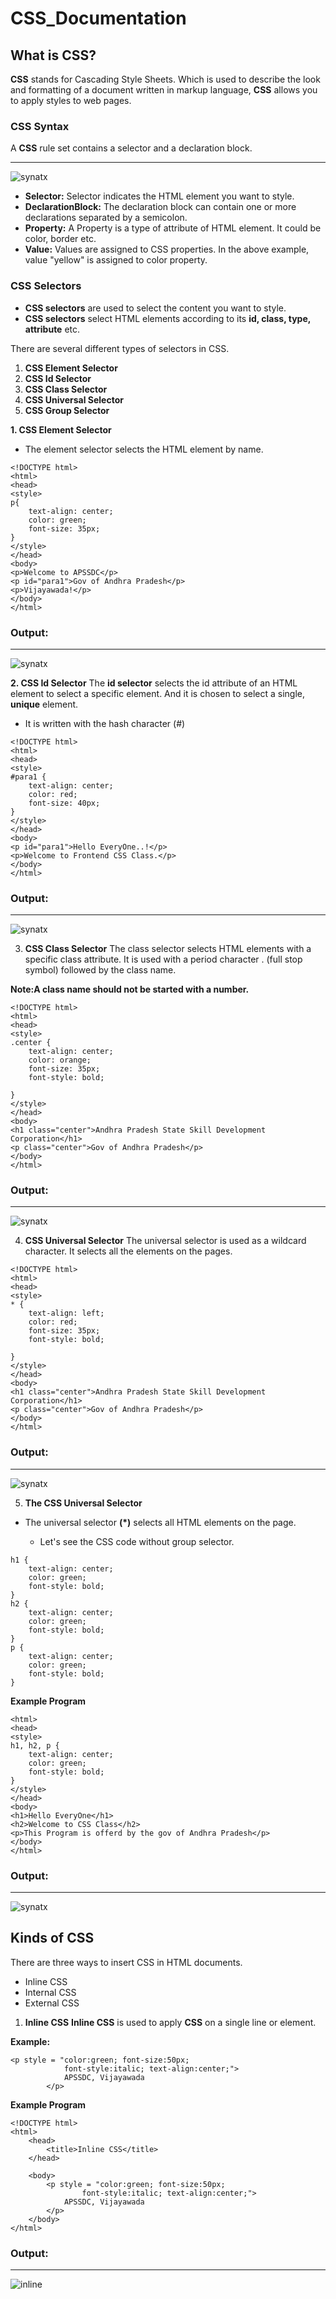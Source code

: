 # CSS_Documentation
## What is CSS?
**CSS** stands for Cascading Style Sheets. Which is used to describe the look and formatting of a document written in markup language, **CSS** allows you to apply styles to web pages.
### CSS Syntax
A **CSS** rule set contains a selector and a declaration block.
___
<img src="images/selectors.gif" alt="synatx"/>

* **Selector:** Selector indicates the HTML element you want to style. 
* **DeclarationBlock:** The declaration block can contain one or more declarations separated by a semicolon.
* **Property:** A Property is a type of attribute of HTML element. It could be color, border etc.
* **Value:** Values are assigned to CSS properties. In the above example, value "yellow" is assigned to color property.
### CSS Selectors
* **CSS selectors** are used to select the content you want to style. 
* **CSS selectors** select HTML elements according to its **id, class, type, attribute** etc.


There are several different types of selectors in CSS.

1. **CSS Element Selector**
1. **CSS Id Selector**
1. **CSS Class Selector**
1. **CSS Universal Selector**
1. **CSS Group Selector**

**1. CSS Element Selector**
* The element selector selects the HTML element by name.

```
<!DOCTYPE html>  
<html>  
<head>  
<style>  
p{  
    text-align: center;  
    color: green;
    font-size: 35px;
}   
</style>  
</head>  
<body>  
<p>Welcome to APSSDC</p>  
<p id="para1">Gov of Andhra Pradesh</p>  
<p>Vijayawada!</p>  
</body>  
</html> 
```
### Output:
____
<img src="images/el.JPG" alt="synatx"/>

**2. CSS Id Selector**
The **id selector** selects the id attribute of an HTML element to select a specific element. And it is chosen to select a single, **unique** element.

* It is written with the hash character (#)
```
<!DOCTYPE html>  
<html>  
<head>  
<style>  
#para1 {  
    text-align: center;  
    color: red;
    font-size: 40px;
}  
</style>  
</head>  
<body>  
<p id="para1">Hello EveryOne..!</p>  
<p>Welcome to Frontend CSS Class.</p>  
</body>  
</html>
```
### Output:
___
<img src="images/ids.JPG" alt="synatx"/>


3. **CSS Class Selector**
The class selector selects HTML elements with a specific class attribute. It is used with a period character . (full stop symbol) followed by the class name.

**Note:A class name should not be started with a number.**
```
<!DOCTYPE html>  
<html>  
<head>  
<style>  
.center {  
    text-align: center;  
    color: orange;
    font-size: 35px;
    font-style: bold;

}  
</style>  
</head>  
<body>  
<h1 class="center">Andhra Pradesh State Skill Development Corporation</h1>  
<p class="center">Gov of Andhra Pradesh</p>   
</body>  
</html>  
```
### Output:
___
<img src="images/class.JPG" alt="synatx"/>

4. **CSS Universal Selector**
The universal selector is used as a wildcard character. It selects all the elements on the pages.

```
<!DOCTYPE html>  
<html>  
<head>  
<style>  
* {  
    text-align: left;  
    color: red;
    font-size: 35px;
    font-style: bold;

}  
</style>  
</head>  
<body>  
<h1 class="center">Andhra Pradesh State Skill Development Corporation</h1>  
<p class="center">Gov of Andhra Pradesh</p>   
</body>  
</html>
```
### Output:
___
<img src="images/uni.JPG" alt="synatx"/>


5. **The CSS Universal Selector**
* The universal selector **(*)** selects all HTML elements on the page.

    * Let's see the CSS code without group selector.

```
h1 {  
    text-align: center;  
    color: green;
    font-style: bold; 
}  
h2 {  
    text-align: center;  
    color: green;
    font-style: bold; 
}  
p {  
    text-align: center;  
    color: green;
    font-style: bold;
} 
``` 
**Example Program**
```<!DOCTYPE html>  
<html>  
<head>  
<style>  
h1, h2, p {  
    text-align: center;  
    color: green;
    font-style: bold;
}  
</style>  
</head>  
<body>  
<h1>Hello EveryOne</h1>  
<h2>Welcome to CSS Class</h2>  
<p>This Program is offerd by the gov of Andhra Pradesh</p>  
</body>  
</html>
```
### Output:
___
<img src="images/group.JPG" alt="synatx"/>

## Kinds of CSS
There are three ways to insert CSS in HTML documents.

* Inline CSS
* Internal CSS
* External CSS

1. **Inline CSS**
**Inline CSS** is used to apply **CSS** on a single line or element.

**Example:**

```
<p style = "color:green; font-size:50px; 
            font-style:italic; text-align:center;"> 
            APSSDC, Vijayawada
        </p> 
```
**Example Program**
```
<!DOCTYPE html> 
<html> 
    <head> 
        <title>Inline CSS</title> 
    </head> 
      
    <body> 
        <p style = "color:green; font-size:50px; 
                font-style:italic; text-align:center;"> 
            APSSDC, Vijayawada 
        </p> 
    </body> 
</html>    
```
### Output:
___
<img src="images/inline.JPG" alt="inline"/>

